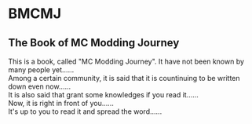 # BMCMJ
The Book of MC Modding Journey
----
This is a book, called "MC Modding Journey". It have not been known by many people yet......  
Among a certain community, it is said that it is countinuing to be written down even now......  
It is also said that grant some knowledges if you read it......  
Now, it is right in front of you......  
It's up to you to read it and spread the word......  

